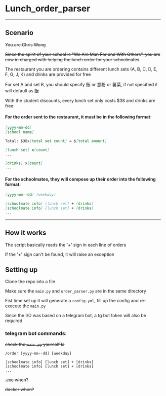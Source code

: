 # Lunch_order_parser

---

## Scenario

~~You are Chris Wong~~

~~Since the spirit of your school is "We Are Man For and With Others", you are now in charged with helping the lunch order for your schoolmates~~

The restaurant you are ordering contains different lunch sets (A, B, C, D, E, F, G, J, K) and drinks are provided for free

For set A and set B, you should specify 飯 or 意粉 or 薯菜, if not specified it will default as 飯

With the student discounts, every lunch set only costs $38 and drinks are free

#### For the order sent to the restaurant, it must be in the following format:

```markdown
[yyyy-mm-dd]
[school name]

Total: $38x[total set count] = $[total amount]

[lunch set] x[count]
...

[drinks] x[count]
...
```

#### For the schoolmates, they will compose up their order into the following format:

```markdown
[yyyy-mm--dd] [weekday]

[schoolmate info] [lunch set] + [drinks]
[schoolmate info] [lunch set] + [drinks]
...
```

---

## How it works

The script basically reads the '+' sign in each line of orders

If the '+' sign can't be found, it will raise an exception

## Setting up

Clone the repo into a file

Make sure the `main.py` and `order_parser.py` are in the same directory

Fist time set up it will generate a `config.yml`, fill up the config and re-execute the `main.py`

Since the I/O was based on a telegram bot, a tg bot token will also be required

### telegram bot commands:

~~check the `main.py` yourself la~~

```
/order [yyyy-mm--dd] [weekday]

[schoolmate info] [lunch set] + [drinks]
[schoolmate info] [lunch set] + [drinks]
...
```

~~.exe when?~~

~~docker when?~~
